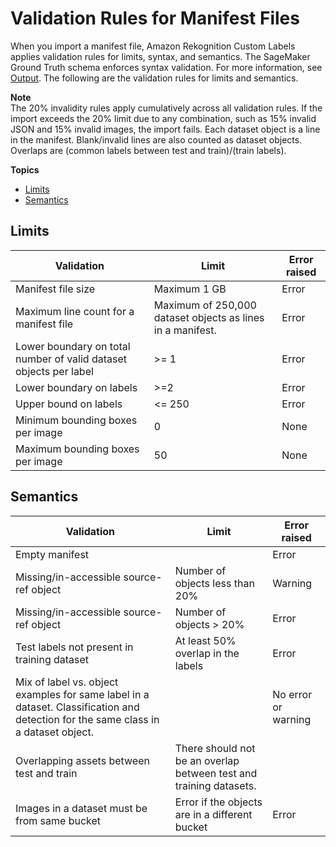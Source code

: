 # Validation Rules for Manifest Files<a name="cd-manifest-files-validation-rules"></a>

 When you import a manifest file, Amazon Rekognition Custom Labels applies validation rules for limits, syntax, and semantics\. The SageMaker Ground Truth schema enforces syntax validation\. For more information, see [Output](https://docs.aws.amazon.com/sagemaker/latest/dg/sms-data-output.html)\. The following are the validation rules for limits and semantics\.

**Note**  
The 20% invalidity rules apply cumulatively across all validation rules\. If the import exceeds the 20% limit due to any combination, such as 15% invalid JSON and 15% invalid images, the import fails\. 
Each dataset object is a line in the manifest\. Blank/invalid lines are also counted as dataset objects\.
Overlaps are \(common labels between test and train\)/\(train labels\)\.

**Topics**
+ [Limits](#validation-rules-limits)
+ [Semantics](#validation-rules-semantics)

## Limits<a name="validation-rules-limits"></a>


| Validation | Limit | Error raised | 
| --- | --- | --- | 
|  Manifest file size  |  Maximum 1 GB  |  Error  | 
|  Maximum line count for a manifest file  |  Maximum of 250,000 dataset objects as lines in a manifest\.   |  Error  | 
|  Lower boundary on total number of valid dataset objects per label   |  >= 1  |  Error  | 
|  Lower boundary on labels  |  >=2  |  Error  | 
|  Upper bound on labels  |  <= 250  |  Error  | 
|  Minimum bounding boxes per image  |  0  |  None  | 
|  Maximum bounding boxes per image  |  50  |  None  | 

## Semantics<a name="validation-rules-semantics"></a>




| Validation | Limit | Error raised | 
| --- | --- | --- | 
|  Empty manifest  |    |  Error  | 
|  Missing/in\-accessible source\-ref object  |  Number of objects less than 20%  |  Warning  | 
|  Missing/in\-accessible source\-ref object  |  Number of objects > 20%  |  Error  | 
|  Test labels not present in training dataset   |  At least 50% overlap in the labels  |  Error  | 
|  Mix of label vs\. object examples for same label in a dataset\. Classification and detection for the same class in a dataset object\.   |    |  No error or warning  | 
|  Overlapping assets between test and train   |  There should not be an overlap between test and training datasets\.   |    | 
|  Images in a dataset must be from same bucket   |  Error if the objects are in a different bucket  |  Error  | 